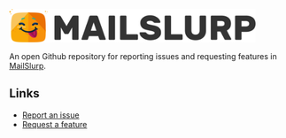 <img src="resources/logo-text-dark.svg" height="60"/>

An open Github repository for reporting issues and requesting features in [MailSlurp](https://www.mailslurp.com).

## Links
- [Report an issue](/issues/new)
- [Request a feature](/issues/new)
